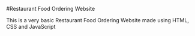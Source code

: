 #Restaurant Food Ordering Website

This is a very basic Restaurant Food Ordering Website made using HTML, CSS and JavaScript
